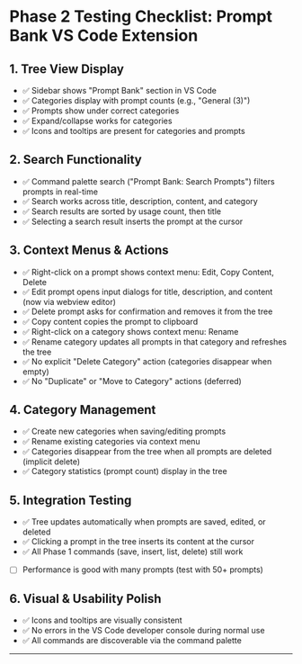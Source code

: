 # Phase 2 Testing Checklist: Prompt Bank VS Code Extension

## 1. Tree View Display
- ✅ Sidebar shows "Prompt Bank" section in VS Code
- ✅ Categories display with prompt counts (e.g., "General (3)")
- ✅ Prompts show under correct categories
- ✅ Expand/collapse works for categories
- ✅ Icons and tooltips are present for categories and prompts

## 2. Search Functionality
- ✅ Command palette search ("Prompt Bank: Search Prompts") filters prompts in real-time
- ✅ Search works across title, description, content, and category
- ✅ Search results are sorted by usage count, then title
- ✅ Selecting a search result inserts the prompt at the cursor

## 3. Context Menus & Actions
- ✅ Right-click on a prompt shows context menu: Edit, Copy Content, Delete
- ✅ Edit prompt opens input dialogs for title, description, and content (now via webview editor)
- ✅ Delete prompt asks for confirmation and removes it from the tree
- ✅ Copy content copies the prompt to clipboard
- ✅ Right-click on a category shows context menu: Rename
- ✅ Rename category updates all prompts in that category and refreshes the tree
- ✅ No explicit "Delete Category" action (categories disappear when empty)
- ✅ No "Duplicate" or "Move to Category" actions (deferred)

## 4. Category Management
- ✅ Create new categories when saving/editing prompts
- ✅ Rename existing categories via context menu
- ✅ Categories disappear from the tree when all prompts are deleted (implicit delete)
- ✅ Category statistics (prompt count) display in the tree

## 5. Integration Testing
- ✅ Tree updates automatically when prompts are saved, edited, or deleted
- ✅ Clicking a prompt in the tree inserts its content at the cursor
- ✅ All Phase 1 commands (save, insert, list, delete) still work
- [ ] Performance is good with many prompts (test with 50+ prompts)

## 6. Visual & Usability Polish
- ✅ Icons and tooltips are visually consistent
- ✅ No errors in the VS Code developer console during normal use
- ✅ All commands are discoverable via the command palette

---
